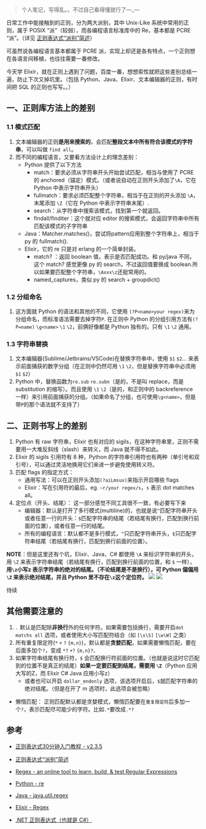 >个人笔记，写得乱。。不过自己看得懂就行了—_—

日常工作中能接触到的正则，分为两大派别，其中 Unix-Like 系统中常用的正则，属于 POSIX “派”（较弱），而各编程语言标准库中的 Re，基本都是 PCRE “派”。（详见 [正则表达式“派别”简述](https://liujiacai.net/blog/2014/12/07/regexp-favors/)）

可虽然说各编程语言基本都属于 PCRE 派，实现上却还是各有特点，一个正则想在各语言间移植，也往往需要一番修改。

今天学 Elixir，就在正则上遇到了问题，百度一番，想想索性就把这些差别总结一遍，防止下次又掉坑里。（包括 Python、Java、Elixir、文本编辑器的正则，有时间把 SQL 的正则也写写。。）

## 一、正则库方法上的差别

### 1.1 模式匹配
1. 文本编辑器的正则**是用来搜索的**，会匹配**整段文本中所有符合该模式的字符串**，可以叫做 `find all`。
1. 而不同的编程语言，又要看方法设计上的理念差别：
    - Python 提供了以下方法
        - match：要求必须从字符串开头开始尝试匹配，相当与使用了 PCRE 的 anchored（锚定）模式。（或者说自动在正则开头添加了`\A`，它在 Python 中表示字符串开头）
        - fullmatch：要求必须匹配整个字符串，相当于在正则的开头添加 `\A`，末尾添加 `\Z`（它在 Python 中表示字符串末尾）.
        - search：从字符串中搜索该模式，找到第一个就返回。
        - findall/finditer：这个就对应 editor 的搜索模式，会返回字符串中所有匹配该模式的子字符串
    - Java：Matcher.matches()，尝试将pattern应用到整个字符串上，相当于 py 的 fullmatch().
    - Elixir，它的 re 只是对 erlang 的一个简单封装。
        - match? ：返回 boolean 值，表示是否匹配成功。和 py/java 不同，这个 match? 感觉更像 py 的 search，不过返回值要换成 boolean.所以如果要匹配整个字符串，`\Axxx\z`还挺常用的。
        - named_captures，类似 py 的 search + groupdict()


### 1.2 分组命名
1. 这方面就 Python 的语法和其他的不同，它使用 `(?P<name>your regex)`来为分组命名，而标准语法需要去掉字符`P`. 在正则中 Python 的分组引用方法有`(?P=name)` `\g<name>` `\1` `\2`，前俩好像都是 Python 独有的。只有 `\1` `\2` 通用。

### 1.3 字符串替换
1. 文本编辑器(Sublime/Jetbrains/VSCode)在替换字符串中，使用 `$1` `$2`... 来表示前面捕获的数字分组（在正则中仍然可用 `\1` `\2`，但是替换字符串中必须用 `$1` `$2`）
1. Python 中，替换函数为`re.sub` `re.subn`（是的，不是叫 replace，而是 substitution 的缩写）。而且使用 `\1` `\2`（是的，和正则中的 backreference 一样）来引用前面捕获的分组。（如果命名了分组，也可使用`\g<name>`，但是带`P`的那个语法就不支持了）

## 二、正则书写上的差别

1. Python 有 raw 字符串，Elixir 也有对应的 sigils，在这种字符串里，正则不需要用一大堆反斜线（slash）来转义，而 Java 就不得不如此。
1. Elixir 的 sigils 引用符有 8 种，Python 的字符串引用符也有两种（单引号和双引号），可以通过灵活地换用它们来进一步避免使用转义符。
1. 匹配 flags 的指定方式：
    - 通用写法：可以在正则开头添加`(?aiLmsux)`来指示开启哪些 flags
    - Elixir：写在引用符的最后，eg. `~r/your regex/s`，`s` 表示 dot matches all。
1. 定位点（开头、结尾）：
这一部分感觉不同工具很不一致，有必要写下来
    - 编辑器：默认是打开了多行模式(multiline)的，也就是说`^`匹配字符串开头或者任意一行的开头：`$`匹配字符串的结尾（若结尾有换行，匹配到换行前面的位置），或者任意一行的结尾。
    - 所有的编程语言：默认都不是多行模式，`^`只匹配字符串开头，`$`只匹配字符串结尾（若结尾有换行，匹配到换行前面的位置）。

**NOTE**：但是这里还有个坑，Elixir、Java、C# 都使用 `\A` 来标识字符串的开头，用 `\Z` 来表示字符串结尾（若结尾有换行，匹配到换行前面的位置，和 `$` 一样），**用`\z`小写z 表示字符串的绝对的结尾。（不论结尾是不是换行），可 Python 偏偏用 `\Z` 来表示绝对结尾，并且 Python 里不存在`\z`这个定位符。**
![](https://images2018.cnblogs.com/blog/968138/201807/968138-20180714231219091-337250835.png)
![](https://images2018.cnblogs.com/blog/968138/201807/968138-20180714231224396-995260364.png)

待续

## 其他需要注意的

1. `.` 默认是匹配除**非换行**外的任何字符。如果需要包括换行，需要开启`dot matchs all` 选项，或者使用大小写匹配符结合（如 `[\s\S]` `[\w\W]` 之类）
1. 所有重复限定符(`*` `+` `?` `{m,n}`)，默认都是**贪婪匹配**，如果需要懒惰匹配，要在后面多加个`?`，变成 `*?` `+?` `{m,n}?`、
1. 如果字符串结尾有换行符，`$` 会匹配换行符前面的位置。（也就是说这时它匹配到的位置不是真正的结尾）**如果一定要匹配到结尾，需要用 `\Z`**（Python 应用大写的Z，而 Elixir C# Java 应用小写z）
    - 或者也可以开启 `dollar_endonly` 选项，该选项开启后，`$`就匹配字符串的绝对结尾。（但是在开了 m 选项时，此选项会被忽略）

- 懒惰匹配：
正则匹配默认都是贪婪模式，懒惰匹配要在`重复限定符`后多加一个`?`，表示匹配尽可能少的字符。比如`.*`要改成`.*?`


## 参考

- [正则表达式30分钟入门教程 - v2.3.5](https://deerchao.net/tutorials/regex/regex.htm)
- [正则表达式“派别”简述](https://liujiacai.net/blog/2014/12/07/regexp-favors/)
- [Regex - an online tool to learn, build, & test Regular Expressions](https://regexr.com)

- [Python - re](https://docs.python.org/3/library/re.html)
- [Java - java.util.regex](https://docs.oracle.com/javase/10/docs/api/java/util/regex/package-summary.html)
- [Elixir - Regex](https://hexdocs.pm/elixir/Regex.html)
- [.NET 正则表达式（也就是 C#）](https://docs.microsoft.com/zh-cn/dotnet/standard/base-types/regular-expressions)